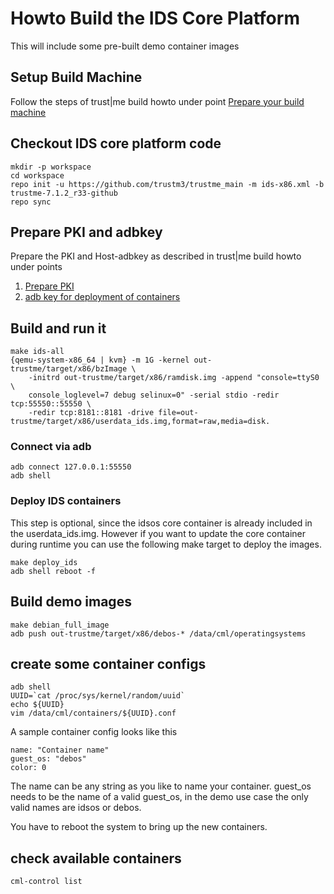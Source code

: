 # Howto Build the IDS Core Platform

This will include some pre-built demo container images

## Setup Build Machine
Follow the steps of trust|me build howto under point [Prepare your build machine](../README.md#prepare-your-build-machine)

## Checkout IDS core platform code

    mkdir -p workspace
    cd workspace
    repo init -u https://github.com/trustm3/trustme_main -m ids-x86.xml -b trustme-7.1.2_r33-github
    repo sync
    
## Prepare PKI and adbkey
Prepare the PKI and Host-adbkey as described in trust|me build howto under points

1. [Prepare PKI](../README.md#prepare-pki)
2. [adb key for deployment of containers](../README.md#adb-key-for-deployment-of-containers)

## Build and run it

    make ids-all
    {qemu-system-x86_64 | kvm} -m 1G -kernel out-trustme/target/x86/bzImage \
        -initrd out-trustme/target/x86/ramdisk.img -append "console=ttyS0 \
        console_loglevel=7 debug selinux=0" -serial stdio -redir tcp:55550::55550 \
        -redir tcp:8181::8181 -drive file=out-trustme/target/x86/userdata_ids.img,format=raw,media=disk.

### Connect via adb

    adb connect 127.0.0.1:55550
    adb shell
  
### Deploy IDS containers
This step is optional, since the idsos core container is
already included in the userdata_ids.img. However if you
want to update the core container during runtime you can
use the following make target to deploy the images.

    make deploy_ids
    adb shell reboot -f

## Build demo images
    make debian_full_image
    adb push out-trustme/target/x86/debos-* /data/cml/operatingsystems

## create some container configs
    adb shell
    UUID=`cat /proc/sys/kernel/random/uuid`
    echo ${UUID}
    vim /data/cml/containers/${UUID}.conf

A sample container config looks like this

    name: "Container name"
    guest_os: "debos"
    color: 0

The name can be any string as you like to name your container.
guest_os needs to be the name of a valid guest_os, in the
demo use case the only valid names are idsos or debos.

You have to reboot the system to bring up the new containers.

## check available containers

    cml-control list

